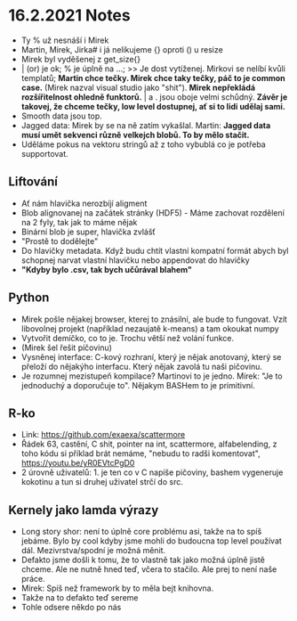 # 16.2.2021 Notes
- Ty % už nesnáší i Mirek
- Martin, Mirek, Jirka# i já nelikujeme {} oproti () u resize
- Mirek byl vyděšenej z get_size{}
- | (or) je ok; % je úplně na ...; >> Je dost vytíženej. Mirkovi se nelíbí kvůli templatů; **Martin chce tečky. Mirek chce taky tečky, páč to je common case.** (Mirek nazval visual studio jako "shit"). **Mirek nepřekládá rozšířitelnost ohledně funktorů.** | a . jsou oboje velmi schůdný. **Závěr je takovej, že chceme tečky, low level dostupnej, ať si to lidi udělaj sami.**
- Smooth data jsou top.
- Jagged data: Mirek by se na ně zatím vykašlal. Martin: **Jagged data musí umět sekvenci různě velkejch blobů. To by mělo stačit.**
- Uděláme pokus na vektoru stringů až z toho vybublá co je potřeba supportovat.
## Liftování
- Ať nám hlavička nerozbíjí aligment
- Blob alignovanej na začátek stránky (HDF5) - Máme zachovat rozdělení na 2 fyly, tak jak to máme nějak
- Binární blob je super, hlavička zvlášť
- "Prostě to dodělejte"
- Do hlavičky metadata. Když budu chtít vlastní kompatní formát abych byl schopnej narvat vlastní hlavičku nebo appendovat do hlavičky
- **"Kdyby bylo .csv, tak bych učůrával blahem"**
## Python
- Mirek pošle nějakej browser, kterej to znásilní, ale bude to fungovat. Vzít libovolnej projekt (například nezaujatě k-means) a tam okoukat numpy
- Vytvořit demíčko, co to je. Trochu větší než volání funkce.
- (Mirek šel řešit píčovinu)
- Vysněnej interface: C-kový rozhraní, který je nějak anotovaný, který se přeloží do nějakýho interfacu. Který nějak zavolá tu naši pičovinu.
- Je rozumnej mezistupeň kompilace? Martinovi to je jedno. Mirek: "Je to jednoduchý a doporučuje to". Nějakym BASHem to je primitivní.
## R-ko
- Link: https://github.com/exaexa/scattermore
- Řádek 63, castění, C shit, pointer na int, scattermore, alfabelending, z toho kódu si příklad brát nemáme, "nebudu to radši komentovat", https://youtu.be/yR0EVtcPgD0
- 2 úrovně uživatelů: 1. je ten co v C napíše pičoviny, bashem vygeneruje kokotinu a tun si druhej uživatel strčí do src.
## Kernely jako lamda výrazy
- Long story shor: není to úplně core problému asi, takže na to spíš jebáme. Bylo by cool kdyby jsme mohli do budoucna top level používat dál. Mezivrstva/spodní je možná měnit.
- Defakto jsme došli k tomu, že to vlastně tak jako možná úplně jistě chceme. Ale ne nutně hned teď, včera to stačilo. Ale prej to není naše práce.
- Mirek: Spíš než framework by to měla bejt knihovna.
- Takže na to defakto teď sereme
- Tohle odsere někdo po nás
